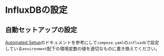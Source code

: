 # InfluxDBの設定

## 自動セットアップの設定

[Automated Setup](https://github.com/docker-library/docs/blob/master/influxdb/README.md#automated-setup)のドキュメントを参考にして`compose.yaml`の`influxdb`で設定している`environment`配下の環境変数の値を適切なものに書き換えてください。
